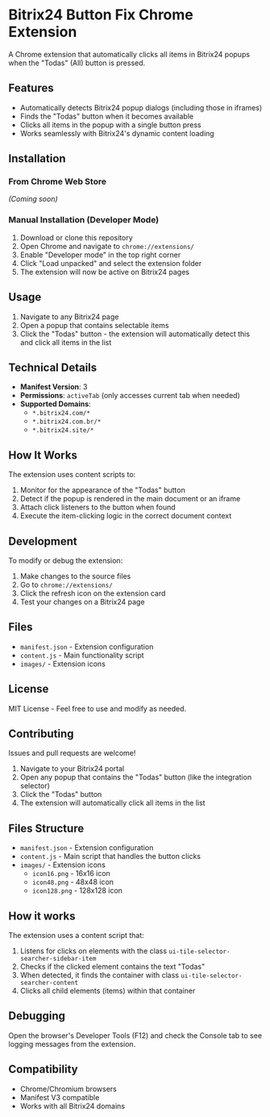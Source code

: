 # Bitrix24 Button Fix Chrome Extension

A Chrome extension that automatically clicks all items in Bitrix24 popups when the "Todas" (All) button is pressed.

## Features

-   Automatically detects Bitrix24 popup dialogs (including those in iframes)
-   Finds the "Todas" button when it becomes available
-   Clicks all items in the popup with a single button press
-   Works seamlessly with Bitrix24's dynamic content loading

## Installation

### From Chrome Web Store

_(Coming soon)_

### Manual Installation (Developer Mode)

1. Download or clone this repository
2. Open Chrome and navigate to `chrome://extensions/`
3. Enable "Developer mode" in the top right corner
4. Click "Load unpacked" and select the extension folder
5. The extension will now be active on Bitrix24 pages

## Usage

1. Navigate to any Bitrix24 page
2. Open a popup that contains selectable items
3. Click the "Todas" button - the extension will automatically detect this and click all items in the list

## Technical Details

-   **Manifest Version**: 3
-   **Permissions**: `activeTab` (only accesses current tab when needed)
-   **Supported Domains**:
    -   `*.bitrix24.com/*`
    -   `*.bitrix24.com.br/*`
    -   `*.bitrix24.site/*`

## How It Works

The extension uses content scripts to:

1. Monitor for the appearance of the "Todas" button
2. Detect if the popup is rendered in the main document or an iframe
3. Attach click listeners to the button when found
4. Execute the item-clicking logic in the correct document context

## Development

To modify or debug the extension:

1. Make changes to the source files
2. Go to `chrome://extensions/`
3. Click the refresh icon on the extension card
4. Test your changes on a Bitrix24 page

## Files

-   `manifest.json` - Extension configuration
-   `content.js` - Main functionality script
-   `images/` - Extension icons

## License

MIT License - Feel free to use and modify as needed.

## Contributing

Issues and pull requests are welcome!

1. Navigate to your Bitrix24 portal
2. Open any popup that contains the "Todas" button (like the integration selector)
3. Click the "Todas" button
4. The extension will automatically click all items in the list

## Files Structure

-   `manifest.json` - Extension configuration
-   `content.js` - Main script that handles the button clicks
-   `images/` - Extension icons
    -   `icon16.png` - 16x16 icon
    -   `icon48.png` - 48x48 icon
    -   `icon128.png` - 128x128 icon

## How it works

The extension uses a content script that:

1. Listens for clicks on elements with the class `ui-tile-selector-searcher-sidebar-item`
2. Checks if the clicked element contains the text "Todas"
3. When detected, it finds the container with class `ui-tile-selector-searcher-content`
4. Clicks all child elements (items) within that container

## Debugging

Open the browser's Developer Tools (F12) and check the Console tab to see logging messages from the extension.

## Compatibility

-   Chrome/Chromium browsers
-   Manifest V3 compatible
-   Works with all Bitrix24 domains
